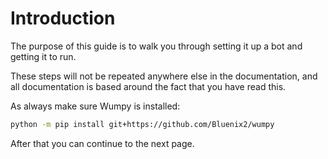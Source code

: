 # Introduction

The purpose of this guide is to walk you through setting it up a bot and getting it to run.

These steps will not be repeated anywhere else in the documentation, and all documentation is
based around the fact that you have read this.

As always make sure Wumpy is installed:

```bash
python -m pip install git+https://github.com/Bluenix2/wumpy
```

After that you can continue to the next page.
